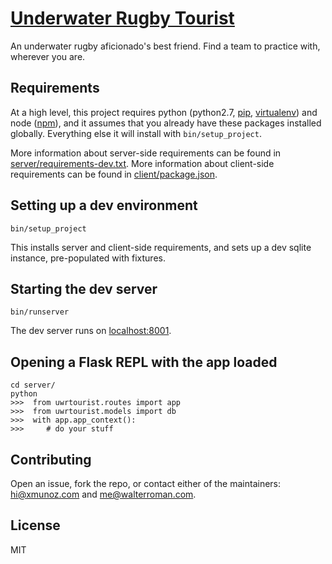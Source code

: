 [Underwater Rugby Tourist](https://www.uwrtourist.org/)
==============

An underwater rugby aficionado's best friend. Find a team to practice with, wherever you are.

## Requirements
At a high level, this project requires python (python2.7, [pip](https://pip.pypa.io/en/latest/), [virtualenv](http://docs.python-guide.org/en/latest/dev/virtualenvs/)) and node ([npm](https://www.npmjs.com/)), and it assumes that you already have these packages installed globally. Everything else it will install with `bin/setup_project`.

More information about server-side requirements can be found in [server/requirements-dev.txt](https://github.com/tinta/uwrtourist/blob/master/server/requirements-dev.txt). More information about client-side requirements can be found in [client/package.json](https://github.com/tinta/uwrtourist/blob/master/client/package.json).

## Setting up a dev environment

    bin/setup_project

This installs server and client-side requirements, and sets up a dev sqlite instance, pre-populated with fixtures.

## Starting the dev server

    bin/runserver

The dev server runs on [localhost:8001](localhost:8001).

## Opening a Flask REPL with the app loaded

    cd server/
    python
    >>>  from uwrtourist.routes import app
    >>>  from uwrtourist.models import db
    >>>  with app.app_context():
    >>>     # do your stuff

## Contributing

Open an issue, fork the repo, or contact either of the maintainers: <hi@xmunoz.com> and <me@walterroman.com>.

## License

MIT
